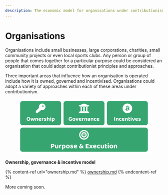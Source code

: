 ```yaml
---
description: The economic model for organisations under contributionism
---
```


# Organisations

Organisations include small businesses, large corporations, charities, small community projects or even local sports clubs. Any person or group of people that comes together for a particular purpose could be considered an organisation that could adopt contributionist principles and approaches.

Three important areas that influence how an organisation is operated include how it is owned, governed and incentivised. Organisations could adopt a variety of approaches within each of these areas under contributionism.

<figure><img src="../../../.gitbook/assets/contributionism-organisations-overview.png" alt=""><figcaption></figcaption></figure>



**Ownership, governance & incentive model**

{% content-ref url="ownership.md" %}
[ownership.md](ownership.md)
{% endcontent-ref %}

More coming soon.
